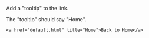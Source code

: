 Add a "tooltip" to the link.

The "tooltip" should say "Home".

    <a href="default.html" title="Home">Back to Home</a>
